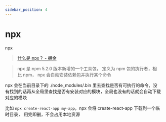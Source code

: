 ```yaml
---
sidebar_position: 4
---
```


# npx

npx

> [什么是 npx？ - 掘金](https://juejin.cn/post/7142666525365764104)

> npx 是 npm 5.2.0 版本新增的一个工具包， 定义为 npm 包的执行者，相比 npm， npx 会自动安装依赖包并执行某个命令

npx 会在当前目录下的 ./node_modules/.bin 里去查找是否有可执行的命令，没有找到的话再从全局里查找是否有安装对应的模块，全局也没有的话就会自动下载对应的模块

比如 `npx create-react-app my-app`，npx 会将 create-react-app 下载到一个临时目录， 用完即删，不会占用本地资源
